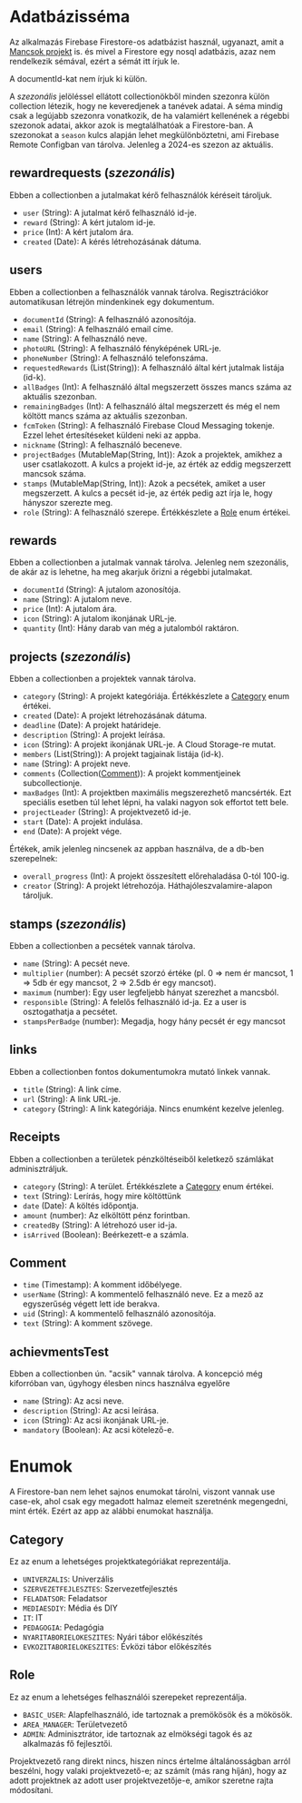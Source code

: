 # Adatbázisséma

Az alkalmazás Firebase Firestore-os adatbázist használ, ugyanazt, amit
a [Mancsok projekt](https://github.com/mok-it/mancsok/) is. és
mivel a Firestore egy nosql adatbázis, azaz nem rendelkezik sémával,
ezért a sémát itt írjuk le.

A documentId-kat nem írjuk ki külön.

A *szezonális* jelöléssel ellátott collectionökből minden szezonra külön collection létezik, hogy ne keveredjenek a tanévek adatai. A séma mindig csak a legújabb szezonra vonatkozik, de ha valamiért kellenének a régebbi szezonok adatai, akkor azok is megtalálhatóak a Firestore-ban. A szezonokat a `season` kulcs alapján lehet megkülönböztetni, ami Firebase Remote Configban van tárolva. Jelenleg a 2024-es szezon az aktuális.

## rewardrequests (*szezonális*)

Ebben a collectionben a jutalmakat kérő felhasználók kéréseit tároljuk.

- `user` (String): A jutalmat kérő felhasználó id-je.
- `reward` (String): A kért jutalom id-je.
- `price` (Int): A kért jutalom ára.
- `created` (Date): A kérés létrehozásának dátuma.

## users

Ebben a collectionben a felhasználók vannak tárolva. Regisztrációkor automatikusan létrejön mindenkinek egy dokumentum.

- `documentId` (String): A felhasználó azonosítója.
- `email` (String): A felhasználó email címe.
- `name` (String): A felhasználó neve.
- `photoURL` (String): A felhasználó fényképének URL-je.
- `phoneNumber` (String): A felhasználó telefonszáma.
- `requestedRewards` (List(String)): A felhasználó által kért jutalmak listája (id-k).
- `allBadges` (Int): A felhasználó által megszerzett összes mancs száma az aktuális szezonban.
- `remainingBadges` (Int): A felhasználó által megszerzett és még el nem költött mancs száma az aktuális szezonban.
- `fcmToken` (String): A felhasználó Firebase Cloud Messaging tokenje. Ezzel lehet értesítéseket küldeni neki az appba.
- `nickname` (String): A felhasználó beceneve.
- `projectBadges` (MutableMap(String, Int)): Azok a projektek, amikhez a user csatlakozott. A kulcs a projekt id-je, az érték az eddig megszerzett mancsok száma.
- `stamps` (MutableMap(String, Int)): Azok a pecsétek, amiket a user megszerzett. A kulcs a pecsét id-je, az érték pedig azt írja le, hogy hányszor szerezte meg.
- `role` (String): A felhasználó szerepe. Értékkészlete a [Role](#role) enum értékei.

## rewards

Ebben a collectionben a jutalmak vannak tárolva. Jelenleg nem szezonális, de akár az is lehetne, ha meg akarjuk őrizni a régebbi jutalmakat.

- `documentId` (String): A jutalom azonosítója.
- `name` (String): A jutalom neve.
- `price` (Int): A jutalom ára.
- `icon` (String): A jutalom ikonjának URL-je.
- `quantity` (Int): Hány darab van még a jutalomból raktáron.

## projects (*szezonális*)

Ebben a collectionben a projektek vannak tárolva.

- `category` (String): A projekt kategóriája. Értékkészlete a [Category](#category) enum értékei.
- `created` (Date): A projekt létrehozásának dátuma.
- `deadline` (Date): A projekt határideje.
- `description` (String): A projekt leírása.
- `icon` (String): A projekt ikonjának URL-je. A Cloud Storage-re mutat.
- `members` (List(String)): A projekt tagjainak listája (id-k).
- `name` (String): A projekt neve.
- `comments` (Collection([Comment](#comment))): A projekt kommentjeinek subcollectionje.
- `maxBadges` (Int): A projektben maximális megszerezhető mancsérték. Ezt speciális esetben túl lehet lépni, ha valaki nagyon sok effortot tett bele.
- `projectLeader` (String): A projektvezető id-je.
- `start` (Date): A projekt indulása.
- `end` (Date): A projekt vége.

Értékek, amik jelenleg nincsenek az appban használva, de a db-ben szerepelnek:
- `overall_progress` (Int): A projekt összesített előrehaladása 0-tól 100-ig. 
- `creator` (String): A projekt létrehozója. Háthajóleszvalamire-alapon tároljuk.

## stamps (*szezonális*)

Ebben a collectionben a pecsétek vannak tárolva.

- `name` (String): A pecsét neve.
- `multiplier` (number): A pecsét szorzó értéke (pl. 0 => nem ér mancsot, 1 => 5db ér egy mancsot, 2 => 2.5db ér egy mancsot).
- `maximum` (number): Egy user legfeljebb hányat szerezhet a mancsból.
- `responsible` (String): A felelős felhasználó id-ja. Ez a user is osztogathatja a pecsétet.
- `stampsPerBadge` (number): Megadja, hogy hány pecsét ér egy mancsot

## links

Ebben a collectionben fontos dokumentumokra mutató linkek vannak.

- `title` (String): A link címe.
- `url` (String): A link URL-je.
- `category` (String): A link kategóriája. Nincs enumként kezelve jelenleg.

## Receipts

Ebben a collectionben a területek pénzköltéseiből keletkező számlákat adminisztráljuk.

- `category` (String): A terület. Értékkészlete a [Category](#category) enum értékei.
- `text` (String): Lerírás, hogy mire költöttünk
- `date` (Date): A költés időpontja.
- `amount` (number): Az elköltött pénz forintban.
- `createdBy` (String): A létrehozó user id-ja.
- `isArrived` (Boolean): Beérkezett-e a számla.

## Comment

- `time` (Timestamp): A komment időbélyege.
- `userName` (String): A kommentelő felhasználó neve. Ez a mező az egyszerűség végett lett ide berakva. 
- `uid` (String): A kommentelő felhasználó azonosítója.
- `text` (String): A komment szövege.

## achievmentsTest

Ebben a collectionben ún. "acsik" vannak tárolva. A koncepció még kiforróban van, úgyhogy élesben nincs használva egyelőre

- `name` (String): Az acsi neve.
- `description` (String): Az acsi leírása.
- `icon` (String): Az acsi ikonjának URL-je.
- `mandatory` (Boolean): Az acsi kötelező-e.

# Enumok
A Firestore-ban nem lehet sajnos enumokat tárolni, viszont vannak use case-ek, ahol csak egy megadott halmaz elemeit szeretnénk megengedni, mint érték. Ezért az app az alábbi enumokat használja.

## Category

Ez az enum a lehetséges projektkategóriákat reprezentálja.

- `UNIVERZALIS`: Univerzális
- `SZERVEZETFEJLESZTES`: Szervezetfejlesztés
- `FELADATSOR`: Feladatsor
- `MEDIAESDIY`: Média és DIY
- `IT`: IT
- `PEDAGOGIA`: Pedagógia
- `NYARITABORIELOKESZITES`: Nyári tábor előkészítés
- `EVKOZITABORIELOKESZITES`: Évközi tábor előkészítés

## Role

Ez az enum a lehetséges felhasználói szerepeket reprezentálja.

- `BASIC_USER`: Alapfelhasználó, ide tartoznak a premökösök és a mökösök.
- `AREA_MANAGER`: Területvezető
- `ADMIN`: Adminisztrátor, ide tartoznak az elmökségi tagok és az alkalmazás fő fejlesztői.

Projektvezető rang direkt nincs, hiszen nincs értelme általánosságban arról beszélni, hogy valaki projektvezető-e; az számít (más rang híján), hogy az adott projektnek az adott user projektvezetője-e, amikor szeretne rajta módosítani.
